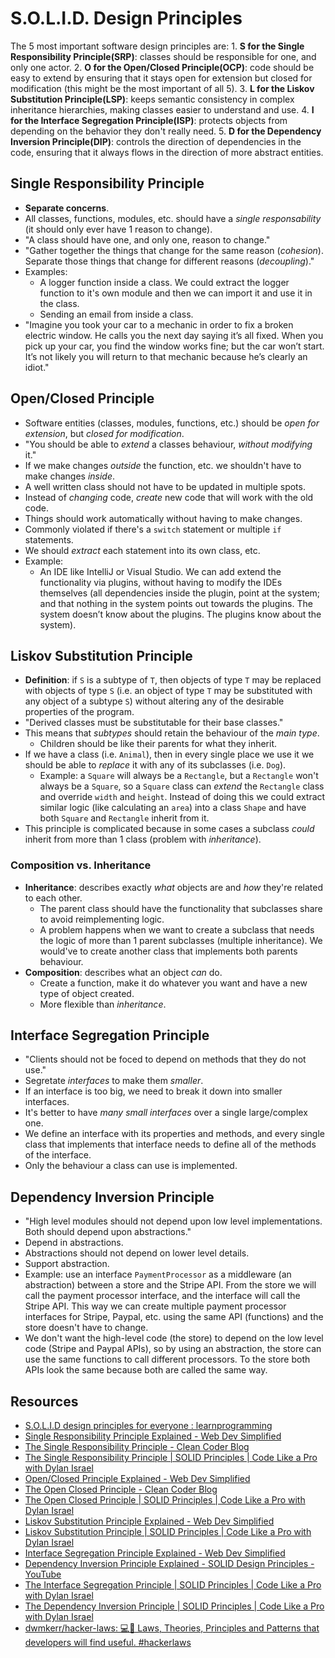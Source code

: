# S.O.L.I.D. Design Principles

The 5 most important software design principles are:
    1. **S for the Single Responsibility Principle(SRP)**: classes should be responsible for one, and only one actor.
    2. **O for the Open/Closed Principle(OCP)**: code should be easy to extend by ensuring that it stays open for extension but closed for modification (this might be the most important of all 5).
    3. **L for the Liskov Substitution Principle(LSP)**: keeps semantic consistency in complex inheritance hierarchies, making classes easier to understand and use.
    4. **I for the Interface Segregation Principle(ISP)**: protects objects from depending on the behavior they don't really need.
    5. **D for the Dependency Inversion Principle(DIP)**: controls the direction of dependencies in the code, ensuring that it always flows in the direction of more abstract entities.

## Single Responsibility Principle

* **Separate concerns**.
* All classes, functions, modules, etc. should have a *single responsability* (it should only ever have 1 reason to change).
* "A class should have one, and only one, reason to change."
* "Gather together the things that change for the same reason (*cohesion*). Separate those things that change for different reasons (*decoupling*)."
* Examples:
  * A logger function inside a class. We could extract the logger function to it's own module and then we can import it and use it in the class.
  * Sending an email from inside a class.
* "Imagine you took your car to a mechanic in order to fix a broken electric window. He calls you the next day saying it’s all fixed. When you pick up your car, you find the window works fine; but the car won’t start. It’s not likely you will return to that mechanic because he’s clearly an idiot."

## Open/Closed Principle

* Software entities (classes, modules, functions, etc.) should be *open for extension*, but *closed for modification*.
* "You should be able to *extend* a classes behaviour, *without modifying* it."
* If we make changes *outside* the function, etc. we shouldn't have to make changes *inside*.
* A well written class should not have to be updated in multiple spots.
* Instead of *changing* code, *create* new code that will work with the old code.
* Things should work automatically without having to make changes.
* Commonly violated if there's a `switch` statement or multiple `if` statements.
* We should *extract* each statement into its own class, etc.
* Example:
  * An IDE like IntelliJ or Visual Studio. We can add extend the functionality via plugins, without having to modify the IDEs themselves (all dependencies inside the plugin, point at the system; and that nothing in the system points out towards the plugins. The system doesn’t know about the plugins. The plugins know about the system).

## Liskov Substitution Principle

* **Definition**: if `S` is a subtype of `T`, then objects of type `T` may be replaced with objects of type `S` (i.e. an object of type `T` may be substituted with any object of a subtype `S`) without altering any of the desirable properties of the program.
* "Derived classes must be substitutable for their base classes."
* This means that *subtypes* should retain the behaviour of the *main type*.
  * Children should be like their parents for what they inherit.
* If we have a class (i.e. `Animal`), then in every single place we use it we should be able to *replace* it with any of its subclasses (i.e. `Dog`).
  * Example: a `Square` will always be a `Rectangle`, but a `Rectangle` won't always be a `Square`, so a `Square` class can *extend* the `Rectangle` class and override `width` and `height`. Instead of doing this we could extract similar logic (like calculating an `area`) into a class `Shape` and have both `Square` and `Rectangle` inherit from it.
* This principle is complicated because in some cases a subclass *could* inherit from more than 1 class (problem with *inheritance*).

### Composition vs. Inheritance

* **Inheritance**: describes exactly *what* objects are and *how* they're related to each other.
  * The parent class should have the functionality that subclasses share to avoid reimplementing logic.
  * A problem happens when we want to create a subclass that needs the logic of more than 1 parent subclasses (multiple inheritance). We would've to create another class that implements both parents behaviour.
* **Composition**: describes what an object *can* do.
  * Create a function, make it do whatever you want and have a new type of object created.
  * More flexible than *inheritance*.

## Interface Segregation Principle

* "Clients should not be foced to depend on methods that they do not use."
* Segretate *interfaces* to make them *smaller*.
* If an interface is too big, we need to break it down into smaller interfaces.
* It's better to have *many small interfaces* over a single large/complex one.
* We define an interface with its properties and methods, and every single class that implements that interface needs to define all of the methods of the interface.
* Only the behaviour a class can use is implemented.

## Dependency Inversion Principle

* "High level modules should not depend upon low level implementations. Both should depend upon abstractions."
* Depend in abstractions.
* Abstractions should not depend on lower level details.
* Support abstraction.
* Example: use an interface `PaymentProcessor` as a middleware (an abstraction) between a store and the Stripe API. From the store we will call the payment processor interface, and the interface will call the Stripe API. This way we can create multiple payment processor interfaces for Stripe, Paypal, etc. using the same API (functions) and the store doesn't have to change.
* We don't want the high-level code (the store) to depend on the low level code (Stripe and Paypal APIs), so by using an abstraction, the store can use the same functions to call different processors. To the store both APIs look the same because both are called the same way.

## Resources

* [S.O.L.I.D design principles for everyone : learnprogramming](https://old.reddit.com/r/learnprogramming/comments/cr3m01/solid_design_principles_for_everyone/)
* [Single Responsibility Principle Explained - Web Dev Simplified](https://www.youtube.com/watch?v=UQqY3_6Epbg)
* [The Single Responsibility Principle - Clean Coder Blog](https://blog.cleancoder.com/uncle-bob/2014/05/08/SingleReponsibilityPrinciple.html)
* [The Single Responsibility Principle | SOLID Principles | Code Like a Pro with Dylan Israel](https://www.youtube.com/watch?v=DAD2oMWDWNc)
* [Open/Closed Principle Explained - Web Dev Simplified](https://www.youtube.com/watch?v=-ptMtJAdj40)
* [The Open Closed Principle - Clean Coder Blog](https://blog.cleancoder.com/uncle-bob/2014/05/12/TheOpenClosedPrinciple.html)
* [The Open Closed Principle | SOLID Principles | Code Like a Pro with Dylan Israel](https://www.youtube.com/watch?v=FW2poUaIq3w)
* [Liskov Substitution Principle Explained - Web Dev Simplified](https://www.youtube.com/watch?v=dJQMqNOC4Pc)
* [Liskov Substitution Principle | SOLID Principles | Code Like a Pro with Dylan Israel](https://www.youtube.com/watch?v=Jecou7B3nhc&list=PLHdCowjFIBmJIlQAnIp8ZTTUmgwoN5L1N&index=9)
* [Interface Segregation Principle Explained - Web Dev Simplified](https://www.youtube.com/watch?v=JVWZR23B_iE)
* [Dependency Inversion Principle Explained - SOLID Design Principles - YouTube](https://www.youtube.com/watch?v=9oHY5TllWaU)
* [The Interface Segregation Principle | SOLID Principles | Code Like a Pro with Dylan Israel](https://www.youtube.com/watch?v=E9AU2JkVtoE&list=PLHdCowjFIBmJIlQAnIp8ZTTUmgwoN5L1N&index=10)
* [The Dependency Inversion Principle | SOLID Principles | Code Like a Pro with Dylan Israel](https://www.youtube.com/watch?v=RS6XHQp_5F8&list=PLHdCowjFIBmJIlQAnIp8ZTTUmgwoN5L1N&index=11)
* [dwmkerr/hacker-laws: 💻📖 Laws, Theories, Principles and Patterns that developers will find useful. #hackerlaws](https://github.com/dwmkerr/hacker-laws)
